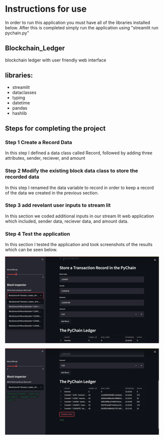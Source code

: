 # Instructions for use
In order to run this application you must have all of the libraries installed below. After this is completed simply run the application using "streamlit run pychain.py"
## Blockchain_Ledger
blockchain ledger with user friendly web interface
## libraries:
- streamlit
- dataclasses 
- typing 
- datetime 
- pandas 
- hashlib

## Steps for completing the project

### Step 1 Create a Record Data
In this step I defined a data class called Record, followed by adding three attributes, sender, reciever,
and amount
### Step 2 Modify the existing block data class to store the recorded data
In this step I renamed the data variable to record in order to keep a record of the data we created in the
previous section.
### Step 3 add revelant user inputs to stream lit
In this section we coded additional inputs in our stream lit web application which included,
sender data, reciever data, and amount data.
### Step 4 Test the application
In this section I tested the application and took screenshots of the results which can be seen below.

![image](https://github.com/Jrburnett/Blockchain_Ledger/blob/main/Images/streamlit_validation.png)

![image](https://github.com/Jrburnett/Blockchain_Ledger/blob/main/Images/streamlit_validation_2.png)
